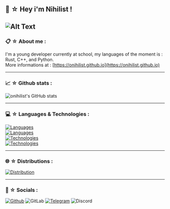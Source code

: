 
## 🍜 ☆ Hey i'm Nihilist !

![Alt Text](https://cdn.discordapp.com/attachments/1231021875761643580/1294282146961297489/youtube-video-gif.gif?ex=670a71ae&is=6709202e&hm=13279e0e9594f98aaa79b869f5827b972b9e2802770fe6084cc4c114e7a6e936&)
-----

### 📋 ☆ About me :
I'm a young developer currently at school, my languages of the moment is : Rust, C++, and Python. <br /> More informations at : [https://onihilist.github.io](https://onihilist.github.io)

-----

### 📈 ☆ Github stats : 
![onihilist's GitHub stats](https://github-readme-stats.vercel.app/api?username=onihilist&show=reviews,discussions_started,discussions_answered,prs_merged,prs_merged_percentage&show_icons=true&theme=transparent&text_color=c0deff&title_color=006FEE&icons_color=006FEE&locale=en&custom_title=onihilist%20statistics)

-----

### 💻 ☆ Languages & Technologies :

[![Languages](https://skillicons.dev/icons?i=rust,cpp,java,ts,python,md,latex)](https://skillicons.dev) <br />
[![Languages](https://skillicons.dev/icons?i=nodejs,nestjs,php,html,js,css,scss)](https://skillicons.dev) <br />
[![Technologies](https://skillicons.dev/icons?i=docker,mysql,postgres,sqlite,postman)](https://skillicons.dev) <br />
[![Technologies](https://skillicons.dev/icons?i=git,github,gitlab)](https://skillicons.dev)

-----

### 🌐 ☆ Distributions :

[![Distribution](https://skillicons.dev/icons?i=windows,debian,ubuntu,kali)](https://skillicons.dev) <br />

-----

### 📲 ☆ Socials :
[![Github](https://img.shields.io/badge/GitHub-100000?style=for-the-badge&logo=github&logoColor=white)](https://github.com/onhilist)
![GitLab](https://img.shields.io/badge/GitLab-330F63?style=for-the-badge&logo=gitlab&logoColor=white)
[![Telegram](https://img.shields.io/badge/Telegram-2CA5E0?style=for-the-badge&logo=telegram&logoColor=white)](https://t.me/oppshs)
![Discord](https://img.shields.io/badge/Discord-7289DA?style=for-the-badge&logo=discord&logoColor=white)
<!--
**onihilist/onihilist** is a ✨ _special_ ✨ repository because its `README.md` (this file) appears on your GitHub profile.

Here are some ideas to get you started:

- 🔭 I’m currently working on ...
- 🌱 I’m currently learning ...
- 👯 I’m looking to collaborate on ...
- 🤔 I’m looking for help with ...
- 💬 Ask me about ...
- 📫 How to reach me: ...
- 😄 Pronouns: ...
- ⚡ Fun fact: ...
-->
